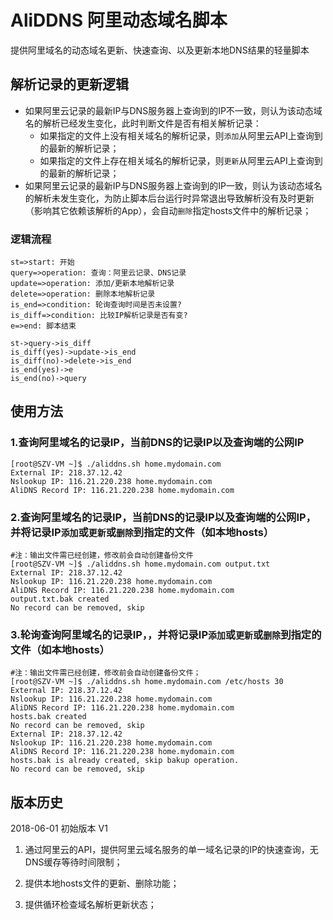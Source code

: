 # AliDDNS 阿里动态域名脚本

提供阿里域名的动态域名更新、快速查询、以及更新本地DNS结果的轻量脚本

## 解析记录的更新逻辑

- 如果阿里云记录的最新IP与DNS服务器上查询到的IP不一致，则认为该动态域名的解析已经发生变化，此时判断文件是否有相关解析记录：
  - 如果指定的文件上没有相关域名的解析记录，则`添加`从阿里云API上查询到的最新的解析记录；
  - 如果指定的文件上存在相关域名的解析记录，则`更新`从阿里云API上查询到的最新的解析记录；
- 如果阿里云记录的最新IP与DNS服务器上查询到的IP一致，则认为该动态域名的解析未发生变化，为防止脚本后台运行时异常退出导致解析没有及时更新（影响其它依赖该解析的App），会自动`删除`指定hosts文件中的解析记录；

### 逻辑流程

```flow
st=>start: 开始
query=>operation: 查询：阿里云记录、DNS记录
update=>operation: 添加/更新本地解析记录
delete=>operation: 删除本地解析记录
is_end=>condition: 轮询查询时间是否未设置?
is_diff=>condition: 比较IP解析记录是否有变?
e=>end: 脚本结束

st->query->is_diff
is_diff(yes)->update->is_end
is_diff(no)->delete->is_end
is_end(yes)->e
is_end(no)->query
```

## 使用方法

### 1.查询阿里域名的记录IP，当前DNS的记录IP以及查询端的公网IP

```ShellSession
[root@SZV-VM ~]$ ./aliddns.sh home.mydomain.com
External IP: 218.37.12.42
Nslookup IP: 116.21.220.238 home.mydomain.com
AliDNS Record IP: 116.21.220.238 home.mydomain.com
```

### 2.查询阿里域名的记录IP，当前DNS的记录IP以及查询端的公网IP，并将记录IP`添加`或`更新`或`删除`到指定的文件（如本地hosts）

```ShellSession
#注：输出文件需已经创建，修改前会自动创建备份文件
[root@SZV-VM ~]$ ./aliddns.sh home.mydomain.com output.txt
External IP: 218.37.12.42
Nslookup IP: 116.21.220.238 home.mydomain.com
AliDNS Record IP: 116.21.220.238 home.mydomain.com
output.txt.bak created
No record can be removed, skip
```

### 3.轮询查询阿里域名的记录IP，，并将记录IP`添加`或`更新`或`删除`到指定的文件（如本地hosts）

```ShellSession
#注：输出文件需已经创建，修改前会自动创建备份文件；
[root@SZV-VM ~]$ ./aliddns.sh home.mydomain.com /etc/hosts 30
External IP: 218.37.12.42
Nslookup IP: 116.21.220.238 home.mydomain.com
AliDNS Record IP: 116.21.220.238 home.mydomain.com
hosts.bak created
No record can be removed, skip
External IP: 218.37.12.42
Nslookup IP: 116.21.220.238 home.mydomain.com
AliDNS Record IP: 116.21.220.238 home.mydomain.com
hosts.bak is already created, skip bakup operation.
No record can be removed, skip
```

## 版本历史

2018-06-01 初始版本 V1

1. 通过阿里云的API，提供阿里云域名服务的单一域名记录的IP的快速查询，无DNS缓存等待时间限制；

2. 提供本地hosts文件的更新、删除功能；

3. 提供循环检查域名解析更新状态；
